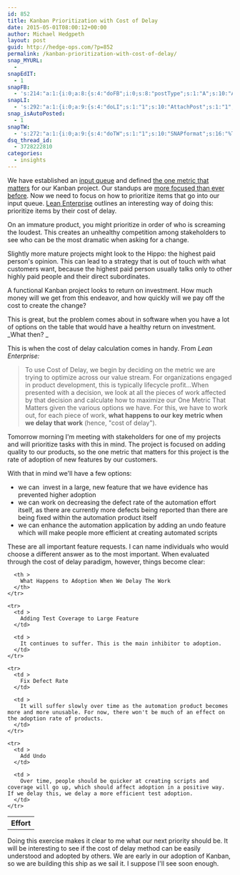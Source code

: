 ```yaml
---
id: 852
title: Kanban Prioritization with Cost of Delay
date: 2015-05-01T08:00:12+00:00
author: Michael Hedgpeth
layout: post
guid: http://hedge-ops.com/?p=852
permalink: /kanban-prioritization-with-cost-of-delay/
snap_MYURL:
  - 
snapEdIT:
  - 1
snapFB:
  - 's:214:"a:1:{i:0;a:8:{s:4:"doFB";i:0;s:8:"postType";s:1:"A";s:10:"AttachPost";s:1:"2";s:10:"SNAPformat";s:16:"%TITLE% - %SURL%";s:9:"isAutoImg";s:1:"A";s:8:"imgToUse";s:0:"";s:9:"isAutoURL";s:1:"A";s:8:"urlToUse";s:0:"";}}";'
snapLI:
  - 's:292:"a:1:{i:0;a:9:{s:4:"doLI";s:1:"1";s:10:"AttachPost";s:1:"1";s:10:"SNAPformat";s:41:"New post has been published on %SITENAME%";s:11:"SNAPformatT";s:18:"New Post - %TITLE%";s:9:"isAutoImg";s:1:"A";s:8:"imgToUse";s:0:"";s:9:"isAutoURL";s:1:"A";s:8:"urlToUse";s:0:"";s:11:"isPrePosted";s:1:"1";}}";'
snap_isAutoPosted:
  - 1
snapTW:
  - 's:272:"a:1:{i:0;a:9:{s:4:"doTW";s:1:"1";s:10:"SNAPformat";s:16:"%TITLE% - %SURL%";s:8:"attchImg";s:1:"1";s:9:"isAutoImg";s:1:"A";s:8:"imgToUse";s:0:"";s:11:"isPrePosted";s:1:"1";s:8:"isPosted";s:1:"1";s:4:"pgID";s:18:"594124420156825600";s:5:"pDate";s:19:"2015-05-01 13:01:14";}}";'
dsq_thread_id:
  - 3728222810
categories:
  - insights
---
```

We have established an <a title="Defining the Kanban Input Queue" href="http://hedge-ops.com/defining-the-kanban-input-queue/" target="_blank">input queue</a> and defined <a title="The One Metric That Matters" href="http://hedge-ops.com/the-one-metric-that-matters/" target="_blank">the one metric that matters</a> for our Kanban project. Our standups are <a title="Kanban Standup Meetings" href="http://hedge-ops.com/kanban-standup-meetings-a-way-out-of-standup-hell/" target="_blank">more focused than ever before</a>. Now we need to focus on how to prioritize items that go into our input queue. <a title="Lean Enterprise" href="http://amzn.to/1LfPSL8" target="_blank">Lean Enterprise</a> outlines an interesting way of doing this: prioritize items by their cost of delay.

On an immature product, you might prioritize in order of who is screaming the loudest. This creates an unhealthy competition among stakeholders to see who can be the most dramatic when asking for a change.

Slightly more mature projects might look to the Hippo: the highest paid person's opinion. This can lead to a strategy that is out of touch with what customers want, because the highest paid person usually talks only to other highly paid people and their direct subordinates.

A functional Kanban project looks to return on investment. How much money will we get from this endeavor, and how quickly will we pay off the cost to create the change?

This is great, but the problem comes about in software when you have a lot of options on the table that would have a healthy return on investment. _What then? _<!--more-->

This is when the cost of delay calculation comes in handy. From _Lean Enterprise:_

> To use Cost of Delay, we begin by deciding on the metric we are trying to optimize across our value stream. For organizations engaged in product development, this is typically lifecycle profit&#8230;When presented with a decision, we look at all the pieces of work affected by that decision and calculate how to maximize our One Metric That Matters given the various options we have. For this, we have to work out, for each piece of work, **what happens to our key metric when we delay that work** (hence, "cost of delay").

Tomorrow morning I'm meeting with stakeholders for one of my projects and will prioritize tasks with this in mind. The project is focused on adding quality to our products, so the one metric that matters for this project is the rate of adoption of new features by our customers.

With that in mind we'll have a few options:

  * we can  invest in a large, new feature that we have evidence has prevented higher adoption
  * we can work on decreasing the defect rate of the automation effort itself, as there are currently more defects being reported than there are being fixed within the automation product itself
  * we can enhance the automation application by adding an undo feature which will make people more efficient at creating automated scripts

These are all important feature requests. I can name individuals who would choose a different answer as to the most important. When evaluated through the cost of delay paradigm, however, things become clear:

<div class="table-responsive">
  <table  style="width:100%; "  class="easy-table easy-table-default " border="0">
    <tr>
      <th >
        Effort
      </th>
      
      <th >
        What Happens to Adoption When We Delay The Work
      </th>
    </tr>
    
    <tr>
      <td >
        Adding Test Coverage to Large Feature
      </td>
      
      <td >
        It continues to suffer. This is the main inhibitor to adoption.
      </td>
    </tr>
    
    <tr>
      <td >
        Fix Defect Rate
      </td>
      
      <td >
        It will suffer slowly over time as the automation product becomes more and more unusable. For now, there won't be much of an effect on the adoption rate of products.
      </td>
    </tr>
    
    <tr>
      <td >
        Add Undo
      </td>
      
      <td >
        Over time, people should be quicker at creating scripts and coverage will go up, which should affect adoption in a positive way. If we delay this, we delay a more efficient test adoption.
      </td>
    </tr>
  </table>
</div>

Doing this exercise makes it clear to me what our next priority should be. It will be interesting to see if the cost of delay method can be easily understood and adopted by others. We are early in our adoption of Kanban, so we are building this ship as we sail it. I suppose I'll see soon enough.
